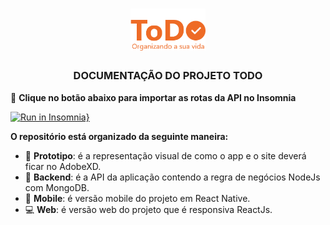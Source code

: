 <h1 align="center">
    <img src="logo.png" alt="Logo do projeto" width="120px"/>
</h1>

<h3 align="center">
DOCUMENTAÇÃO DO PROJETO TODO
</h3>


:electric_plug: **Clique no botão abaixo para importar as rotas da API no Insomnia**


[![Run in Insomnia}](https://insomnia.rest/images/run.svg)](https://insomnia.rest/run/?label=TODO&uri=https%3A%2F%2Fraw.githubusercontent.com%2Frodrigosenacbeb%2Fapp_todo_ti29%2Fmaster%2Fbackend%2Frotasdaapi.json)



**O repositório está organizado da seguinte maneira:**

* :art: **Prototipo**: é a representação visual de como o app e o site deverá ficar no AdobeXD.
* :satellite: **Backend**: é a API da aplicação contendo a regra de negócios NodeJs com MongoDB.
* :iphone: **Mobile**: é versão mobile do projeto em React Native.
* :computer: **Web**: é versão web do projeto que é responsiva ReactJs.




